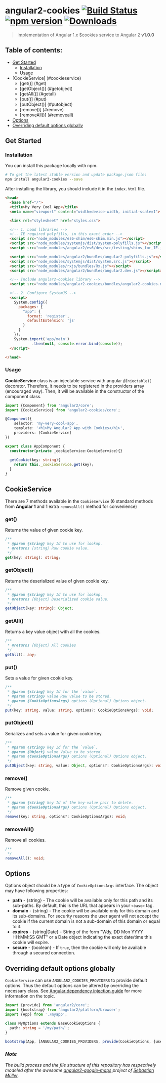 # angular2-cookies  [![Build Status](https://travis-ci.org/salemdar/angular2-cookies.svg?branch=1.0.0)](https://travis-ci.org/salemdar/angular2-cookies) [![npm version](https://badge.fury.io/js/angular2-cookies.svg)](http://badge.fury.io/js/angular2-cookies) [![Downloads](http://img.shields.io/npm/dm/angular2-cookies.svg)](https://npmjs.org/package/angular2-cookies)

> Implementation of Angular 1.x $cookies service to Angular 2 **v1.0.0**

## Table of contents:
- [Get Started](#get-started)
  - [Installation](#installation)
  - [Usage](#usage)
- [CookieService] (#cookieservice)
  - [get()] (#get)
  - [getObject()] (#getobject)
  - [getAll()] (#getall)
  - [put()] (#put)
  - [putObject()] (#putobject)
  - [remove()] (#remove)
  - [removeAll()] (#removeall)
- [Options](#options)
- [Overriding default options globally](#overriding-default-options-globally)

## <a name="get-started"></a> Get Started

### <a name="installation"></a> Installation

You can install this package locally with npm.

```bash
# To get the latest stable version and update package.json file:
npm install angular2-cookies --save
```

After installing the library, you should include it in the `index.html` file.

```html
<head>
  <base href="/">
  <title>My Very Cool App</title>
  <meta name="viewport" content="width=device-width, initial-scale=1">

  <link rel="stylesheet" href="styles.css">

  <!-- 1. Load libraries -->
  <!-- IE required polyfills, in this exact order -->
  <script src="node_modules/es6-shim/es6-shim.min.js"></script>
  <script src="node_modules/systemjs/dist/system-polyfills.js"></script>
  <script src="node_modules/angular2/es6/dev/src/testing/shims_for_IE.js"></script>

  <script src="node_modules/angular2/bundles/angular2-polyfills.js"></script>
  <script src="node_modules/systemjs/dist/system.src.js"></script>
  <script src="node_modules/rxjs/bundles/Rx.js"></script>
  <script src="node_modules/angular2/bundles/angular2.dev.js"></script>

  <!-- Include angular2-cookies library -->
  <script src="node_modules/angular2-cookies/bundles/angular2-cookies.min.js"></script>

  <!-- 2. Configure SystemJS -->
  <script>
    System.config({
      packages: {
        "app": {
          format: 'register',
          defaultExtension: 'js'
        }
      }
    });
    System.import('app/main')
            .then(null, console.error.bind(console));
  </script>

</head>
```

### <a name="usage"></a> Usage

**CookieService** class is an injectable service with angular `@Injectable()` decorator. Therefore, it needs to be registered in the providers array (encouraged way).
Then, it will be available in the constructor of the component class.

```typescript
import {Component} from 'angular2/core';
import {CookieService} from 'angular2-cookies/core';

@Component({
    selector: 'my-very-cool-app',
    template: '<h1>My Angular2 App with Cookies</h1>',
    providers: [CookieService]
})

export class AppComponent { 
  constructor(private _cookieService:CookieService){}
  
  getCookie(key: string){
    return this._cookieService.get(key);
  }
}
```

## <a name="cookieservice"></a> CookieService

There are 7 methods available in the `CookieService` (6 standard methods from **Angular 1** and 1 extra `removeAll()` method for convenience)

### <a name="get"></a> get()
Returns the value of given cookie key.

```typescript
/**
 * @param {string} key Id to use for lookup.
 * @returns {string} Raw cookie value.
 */
get(key: string): string;
```

### <a name="getobject"></a> getObject()
Returns the deserialized value of given cookie key.

```typescript
/**
 * @param {string} key Id to use for lookup.
 * @returns {Object} Deserialized cookie value.
 */
getObject(key: string): Object;
```

### <a name="getall"></a> getAll()
Returns a key value object with all the cookies.

```typescript
/**
 * @returns {Object} All cookies
 */
getAll(): any;
```

### <a name="put"></a> put()
Sets a value for given cookie key.

```typescript
/**
 * @param {string} key Id for the `value`.
 * @param {string} value Raw value to be stored.
 * @param {CookieOptionsArgs} options (Optional) Options object.
 */
put(key: string, value: string, options?: CookieOptionsArgs): void;
```

### <a name="putobject"></a> putObject()
Serializes and sets a value for given cookie key.

```typescript
/**
 * @param {string} key Id for the `value`.
 * @param {Object} value Value to be stored.
 * @param {CookieOptionsArgs} options (Optional) Options object.
 */
putObject(key: string, value: Object, options?: CookieOptionsArgs): void;
```

### <a name="remove"></a> remove()
Remove given cookie.

```typescript
/**
 * @param {string} key Id of the key-value pair to delete.
 * @param {CookieOptionsArgs} options (Optional) Options object.
 */
remove(key: string, options?: CookieOptionsArgs): void;
```

### <a name="removeall"></a> removeAll()
Remove all cookies.

```typescript
/**
 */
removeAll(): void;
```

## <a name="options"></a> Options

Options object should be a type of `CookieOptionsArgs` interface. The object may have following properties:

- **path** - {string} - The cookie will be available only for this path and its sub-paths. By default, this is the URL that appears in your `<base>` tag.
- **domain** - {string} - The cookie will be available only for this domain and its sub-domains. For security reasons the user agent will not accept the cookie if the current domain is not a sub-domain of this domain or equal to it.
- **expires** - {string|Date} - String of the form "Wdy, DD Mon YYYY HH:MM:SS GMT" or a Date object indicating the exact date/time this cookie will expire.
- **secure** - {boolean} - If `true`, then the cookie will only be available through a secured connection.

## <a name="overriding-default-options-globally"></a> Overriding default options globally

`CookieService` can use `ANGULAR2_COOKIES_PROVIDERS` to provide default options. Thus the default options can be altered by overriding the necessary class.
See [Angular dependency injection guide](https://angular.io/docs/ts/latest/guide/dependency-injection.html#the-provide-function) for more information on the topic.

```typescript
import {provide} from 'angular2/core';
import {bootstrap} from 'angular2/platform/browser';
import {App} from './myapp';

class MyOptions extends BaseCookieOptions {
  path: string = '/my/path/';
}

bootstrap(App, [ANGULAR2_COOKIES_PROVIDERS, provide(CookieOptions, {useClass: MyOptions})]);
```


### <a name="notes"></a> _Note_

_The build process and the file structure of this repository has respectively modeled after the awesome [angular2-google-maps](https://github.com/SebastianM/angular2-google-maps) project of [Sebastian Müller](http://twitter.com/Sebamueller)._